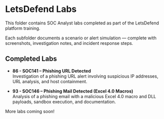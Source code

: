 # LetsDefend Labs

This folder contains SOC Analyst labs completed as part of the LetsDefend platform training.

Each subfolder documents a scenario or alert simulation — complete with screenshots, investigation notes, and incident response steps.

## Completed Labs

- **86 - SOC141 – Phishing URL Detected**  
  Investigation of a phishing URL alert involving suspicious IP addresses, URL analysis, and host containment.

- **93 - SOC146 – Phishing Mail Detected (Excel 4.0 Macros)**  
  Analysis of a phishing email with a malicious Excel 4.0 macro and DLL payloads, sandbox execution, and documentation.

More labs coming soon!
